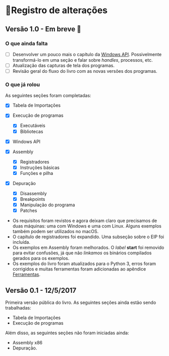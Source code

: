 # 📝Registro de alterações

## Versão 1.0 - Em breve 🚀

### O que ainda falta

* [ ] Desenvolver um pouco mais o capítulo da [Windows API](../windows-api.md). Possivelmente transformá-lo em uma seção e falar sobre _handles_, processos, etc.
* [ ] Atualização das capturas de tela dos programas.
* [ ] Revisão geral do fluxo do livro com as novas versões dos programas.

### O que já rolou

As seguintes seções foram completadas:

* [x] Tabela de Importações
* [x] Execução de programas
  * [x] Executáveis
  * [x] Bibliotecas
* [x] Windows API
* [x] Assembly
  * [x] Registradores
  * [x] Instruções básicas
  * [x] Funções e pilha
* [x] Depuração

  * [x] Disassembly
  * [x] Breakpoints
  * [x] Manipulação do programa
  * [x] Patches

* Os requisitos foram revistos e agora deixam claro que precisamos de duas máquinas: uma com Windows e uma com Linux. Alguns exemplos também podem ser utilizados no macOS.
* O capítulo de registradores foi expandido. Uma subseção sobre o EIP foi incluída.
* Os exemplos em Assembly foram melhorados. O _label_ **start** foi removido para evitar confusões, já que não _linkamos_ os binários compilados gerados para os exemplos.
* Os exemplos do livro foram atualizados para o Python 3, erros foram corrigidos e muitas ferramentas foram adicionadas ao apêndice [Ferramentas](../apendices/ferramentas.md).

## Versão 0.1 - 12/5/2017

Primeira versão pública do livro. As seguintes seções ainda estão sendo trabalhadas:

* Tabela de Importações
* Execução de programas

Além disso, as seguintes seções não foram iniciadas ainda:

* Assembly x86
* Depuração.

